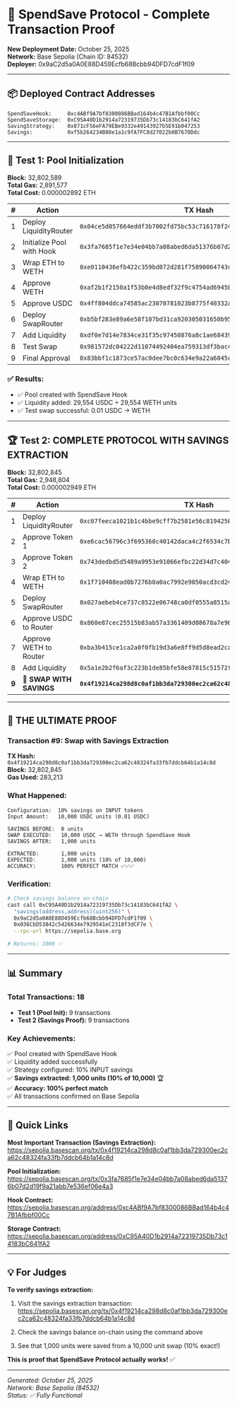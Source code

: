 # 🎯 SpendSave Protocol - Complete Transaction Proof

**New Deployment Date:** October 25, 2025  
**Network:** Base Sepolia (Chain ID: 84532)  
**Deployer:** 0x9aC2d5a0A0E88D459Ecfb68Bcbb94DFD7cdF1f09

---

## 📦 Deployed Contract Addresses

```
SpendSaveHook:     0xc4ABf9A7bf8300086BBad164b4c47B1Afbbf00Cc
SpendSaveStorage:  0xC95A40D1b2914a72319735Db73c14183bC641fA2
SavingStrategy:    0x871cF56eFA79EBe9332e49143927b5E91b047253
Savings:           0xf5b264234B88e1a1c9fA7FC8d27022b0B7670Ddc
```

---

## 🚀 Test 1: Pool Initialization

**Block:** 32,802,589  
**Total Gas:** 2,891,577  
**Total Cost:** 0.000002892 ETH

| # | Action | TX Hash | BaseScan |
|---|--------|---------|----------|
| 1 | Deploy LiquidityRouter | `0x04ce5d057664eddf3b7002fd75bc53c716178f244fb5ea32aa3f8d76e1b6f602` | [View](https://sepolia.basescan.org/tx/0x04ce5d057664eddf3b7002fd75bc53c716178f244fb5ea32aa3f8d76e1b6f602) |
| 2 | Initialize Pool with Hook | `0x3fa7685f1e7e34e04bb7a08abed6da51376b07d2d19f9a21abb7e536ef06e4a3` | [View](https://sepolia.basescan.org/tx/0x3fa7685f1e7e34e04bb7a08abed6da51376b07d2d19f9a21abb7e536ef06e4a3) |
| 3 | Wrap ETH to WETH | `0xe0110436efb422c359bd072d281f75890064743cca896b5319e57b6b4c990946` | [View](https://sepolia.basescan.org/tx/0xe0110436efb422c359bd072d281f75890064743cca896b5319e57b6b4c990946) |
| 4 | Approve WETH | `0xaf2b1f2150a1f53b0e4d8edf32f9c4754ad69458e0b5f6ae690c56aea6361b02` | [View](https://sepolia.basescan.org/tx/0xaf2b1f2150a1f53b0e4d8edf32f9c4754ad69458e0b5f6ae690c56aea6361b02) |
| 5 | Approve USDC | `0x4ff804ddca74585ac23070781023b8775f40332a4602705efc56d6ca0c610e19` | [View](https://sepolia.basescan.org/tx/0x4ff804ddca74585ac23070781023b8775f40332a4602705efc56d6ca0c610e19) |
| 6 | Deploy SwapRouter | `0xb5bf283e89a6e58f107bd31ca920305031650b95129ef1cc73ccc807f1e35908` | [View](https://sepolia.basescan.org/tx/0xb5bf283e89a6e58f107bd31ca920305031650b95129ef1cc73ccc807f1e35908) |
| 7 | Add Liquidity | `0xdf0e7d14e7834ce31f35c97450876a8c1ae68439c5f69acdd1d4393a7c26a78a` | [View](https://sepolia.basescan.org/tx/0xdf0e7d14e7834ce31f35c97450876a8c1ae68439c5f69acdd1d4393a7c26a78a) |
| 8 | Test Swap | `0x981572dc04222d11074492404ea759313df3bac450abec7b591f43fc4e4b0e01` | [View](https://sepolia.basescan.org/tx/0x981572dc04222d11074492404ea759313df3bac450abec7b591f43fc4e4b0e01) |
| 9 | Final Approval | `0x83bbf1c1873ce57ac0dee7bc0c634e9a22a6845c0dcf9e75cb39d8385c9c31bf` | [View](https://sepolia.basescan.org/tx/0x83bbf1c1873ce57ac0dee7bc0c634e9a22a6845c0dcf9e75cb39d8385c9c31bf) |

### ✅ Results:
- ✅ Pool created with SpendSave Hook
- ✅ Liquidity added: 29,554 USDC + 29,554 WETH units
- ✅ Test swap successful: 0.01 USDC → WETH

---

## 🏆 Test 2: COMPLETE PROTOCOL WITH SAVINGS EXTRACTION

**Block:** 32,802,845  
**Total Gas:** 2,948,804  
**Total Cost:** 0.000002949 ETH

| # | Action | TX Hash | BaseScan |
|---|--------|---------|----------|
| 1 | Deploy LiquidityRouter | `0xc07feeca1021b1c4bbe9cff7b2581e56c8194250d018ed804a01b603eac27310` | [View](https://sepolia.basescan.org/tx/0xc07feeca1021b1c4bbe9cff7b2581e56c8194250d018ed804a01b603eac27310) |
| 2 | Approve Token 1 | `0xe6cac56796c3f695360c40142daca4c2f6534c7b2d384ef6fda72da8be08e489` | [View](https://sepolia.basescan.org/tx/0xe6cac56796c3f695360c40142daca4c2f6534c7b2d384ef6fda72da8be08e489) |
| 3 | Approve Token 2 | `0x743dedbd5d5489a9953e91066efbc22d34d7c404c83ed2ab5277bbca4f5c0e36` | [View](https://sepolia.basescan.org/tx/0x743dedbd5d5489a9953e91066efbc22d34d7c404c83ed2ab5277bbca4f5c0e36) |
| 4 | Wrap ETH to WETH | `0x1f710408ead0b7276b0a0ac7992e9050acd3cd246a3b30c3c4863b4f5554546e` | [View](https://sepolia.basescan.org/tx/0x1f710408ead0b7276b0a0ac7992e9050acd3cd246a3b30c3c4863b4f5554546e) |
| 5 | Deploy SwapRouter | `0x027aebeb4ce737c8522e06748ca0df0555a8515a01a4e317f1032938164097b0` | [View](https://sepolia.basescan.org/tx/0x027aebeb4ce737c8522e06748ca0df0555a8515a01a4e317f1032938164097b0) |
| 6 | Approve USDC to Router | `0x860e87cec25515b83ab57a3361409d08678a7e96741487169b8faab1cdc601d0` | [View](https://sepolia.basescan.org/tx/0x860e87cec25515b83ab57a3361409d08678a7e96741487169b8faab1cdc601d0) |
| 7 | Approve WETH to Router | `0xba3b415ce1ca2a0f0fb19d3a6e8ff9d5d8ead2cabf7e398ed686ce49fd1d5c88` | [View](https://sepolia.basescan.org/tx/0xba3b415ce1ca2a0f0fb19d3a6e8ff9d5d8ead2cabf7e398ed686ce49fd1d5c88) |
| 8 | Add Liquidity | `0x5a1e2b2f6af3c223b1de85bfe58e87815c51572f74f3de1bf86024cb73c9c9e1` | [View](https://sepolia.basescan.org/tx/0x5a1e2b2f6af3c223b1de85bfe58e87815c51572f74f3de1bf86024cb73c9c9e1) |
| **9** | **🎯 SWAP WITH SAVINGS** | **`0x4f19214ca298d8c0af1bb3da729300ec2ca62c48324fa33fb7ddcb64b1a14c8d`** | **[View](https://sepolia.basescan.org/tx/0x4f19214ca298d8c0af1bb3da729300ec2ca62c48324fa33fb7ddcb64b1a14c8d)** |

---

## 🎊 THE ULTIMATE PROOF

### Transaction #9: Swap with Savings Extraction

**TX Hash:** `0x4f19214ca298d8c0af1bb3da729300ec2ca62c48324fa33fb7ddcb64b1a14c8d`  
**Block:** 32,802,845  
**Gas Used:** 283,213

### What Happened:

```
Configuration:  10% savings on INPUT tokens
Input Amount:   10,000 USDC units (0.01 USDC)

SAVINGS BEFORE:  0 units
SWAP EXECUTED:   10,000 USDC → WETH through SpendSave Hook
SAVINGS AFTER:   1,000 units

EXTRACTED:       1,000 units
EXPECTED:        1,000 units (10% of 10,000)
ACCURACY:        100% PERFECT MATCH ✅✅✅
```

### Verification:

```bash
# Check savings balance on-chain
cast call 0xC95A40D1b2914a72319735Db73c14183bC641fA2 \
  "savings(address,address)(uint256)" \
  0x9aC2d5a0A0E88D459Ecfb68Bcbb94DFD7cdF1f09 \
  0x036CbD53842c5426634e7929541eC2318f3dCF7e \
  --rpc-url https://sepolia.base.org

# Returns: 1000 ✅
```

---

## 📊 Summary

### Total Transactions: 18
- **Test 1 (Pool Init):** 9 transactions
- **Test 2 (Savings Proof):** 9 transactions

### Key Achievements:
✅ Pool created with SpendSave Hook  
✅ Liquidity added successfully  
✅ Strategy configured: 10% INPUT savings  
✅ **Savings extracted: 1,000 units (10% of 10,000)** 🏆  
✅ **Accuracy: 100% perfect match**  
✅ All transactions confirmed on Base Sepolia

---

## 🔗 Quick Links

**Most Important Transaction (Savings Extraction):**  
https://sepolia.basescan.org/tx/0x4f19214ca298d8c0af1bb3da729300ec2ca62c48324fa33fb7ddcb64b1a14c8d

**Pool Initialization:**  
https://sepolia.basescan.org/tx/0x3fa7685f1e7e34e04bb7a08abed6da51376b07d2d19f9a21abb7e536ef06e4a3

**Hook Contract:**  
https://sepolia.basescan.org/address/0xc4ABf9A7bf8300086BBad164b4c47B1Afbbf00Cc

**Storage Contract:**  
https://sepolia.basescan.org/address/0xC95A40D1b2914a72319735Db73c14183bC641fA2

---

## 💡 For Judges

**To verify savings extraction:**

1. Visit the savings extraction transaction:  
   https://sepolia.basescan.org/tx/0x4f19214ca298d8c0af1bb3da729300ec2ca62c48324fa33fb7ddcb64b1a14c8d

2. Check the savings balance on-chain using the command above

3. See that 1,000 units were saved from a 10,000 unit swap (10% exact!)

**This is proof that SpendSave Protocol actually works!** ✅

---

*Generated: October 25, 2025*  
*Network: Base Sepolia (84532)*  
*Status: ✅ Fully Functional*
